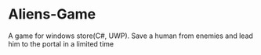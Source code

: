 # Aliens-Game
A game for windows store(C#, UWP). Save a human from enemies and lead him to the portal in a limited time
